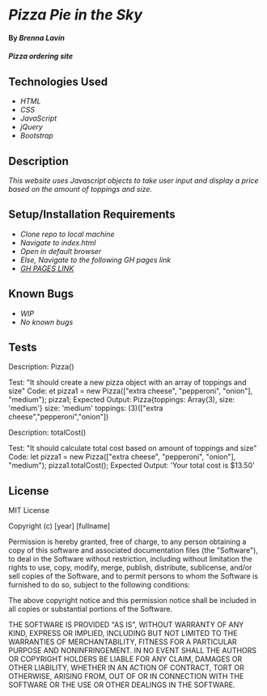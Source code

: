 # _Pizza Pie in the Sky_

#### By _**Brenna Lavin**_

#### _Pizza ordering site_

## Technologies Used

* _HTML_
* _CSS_
* _JavaScript_
* _jQuery_
* _Bootstrap_

## Description

_This website uses Javascript objects to take user input and display a price based on the amount of toppings and size._

## Setup/Installation Requirements

* _Clone repo to local machine_
* _Navigate to index.html_
* _Open in default browser_
* _Else, Navigate to the following GH pages link_
* _[GH PAGES LINK](www.github.com)_

## Known Bugs

* _WIP_
* _No known bugs_

## Tests

Description: Pizza()

Test: "It should create a new pizza object with an array of toppings and size"
Code:
et pizza1 = new Pizza(["extra cheese", "pepperoni", "onion"], "medium");
pizza1;
Expected Output:
Pizza{toppings: Array(3), size: 'medium'}
size: 'medium'
toppings: (3)(["extra cheese","pepperoni","onion"])

Description: totalCost()

Test: "It should calculate total cost based on amount of toppings and size"
Code:
let pizza1 = new Pizza(["extra cheese", "pepperoni", "onion"], "medium");
pizza1.totalCost();
Expected Output:
'Your total cost is $13.50'

## License

MIT License

Copyright (c) [year] [fullname]

Permission is hereby granted, free of charge, to any person obtaining a copy
of this software and associated documentation files (the "Software"), to deal
in the Software without restriction, including without limitation the rights
to use, copy, modify, merge, publish, distribute, sublicense, and/or sell
copies of the Software, and to permit persons to whom the Software is
furnished to do so, subject to the following conditions:

The above copyright notice and this permission notice shall be included in all
copies or substantial portions of the Software.

THE SOFTWARE IS PROVIDED "AS IS", WITHOUT WARRANTY OF ANY KIND, EXPRESS OR
IMPLIED, INCLUDING BUT NOT LIMITED TO THE WARRANTIES OF MERCHANTABILITY,
FITNESS FOR A PARTICULAR PURPOSE AND NONINFRINGEMENT. IN NO EVENT SHALL THE
AUTHORS OR COPYRIGHT HOLDERS BE LIABLE FOR ANY CLAIM, DAMAGES OR OTHER
LIABILITY, WHETHER IN AN ACTION OF CONTRACT, TORT OR OTHERWISE, ARISING FROM,
OUT OF OR IN CONNECTION WITH THE SOFTWARE OR THE USE OR OTHER DEALINGS IN THE
SOFTWARE.

